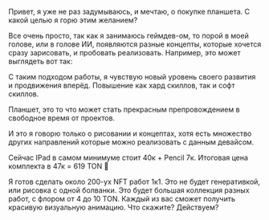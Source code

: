 Привет, я уже не раз задумываюсь, и мечтаю, о покупке планшета. С какой целью я горю этим желанием?

Все очень просто, так как я занимаюсь геймдев-ом, то порой в моей голове, или в голове ИИ, появляются разные концепты, которые хочется сразу зарисовать, и пробовать реализовать. Например, это может выглядеть вот так:

С таким подходом работы, я чувствую новый уровень своего развития и продвижения вперёд. Повышение как хард скиллов, так и софт скиллов.

Планшет, это то что может стать прекрасным препровождением в свободное время от проектов.

И это я говорю только о рисовании и концептах, хотя есть множество других направлений которые можно реализовать с данным девайсом.

Сейчас IPad в самом минимуме стоит 40к + Pencil 7к. Итоговая цена комплекта в 47к = 619 TON 🤔

Я готов сделать около 200-ух NFT работ 1к1. Это не будет генеративкой, или рисовка с одной болванки. Это будет большая коллекция разных работ, с флором от 4 до 10 TON. Каждый из вас сможет получить красивую визуальную анимацию. Что скажите? Действуем?